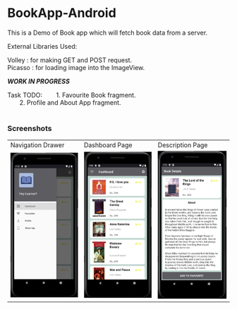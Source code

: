 # BookApp-Android

This is a Demo of Book app which will fetch book data from a server.

External Libraries Used: 

Volley : for making GET and POST request.<br />
Picasso : for loading image into the ImageView.

*************WORK IN PROGRESS*************

Task TODO:
&nbsp;&nbsp;&nbsp;&nbsp;&nbsp;&nbsp; 1. Favourite Book fragment. <br />
&nbsp;&nbsp;&nbsp;&nbsp;&nbsp;&nbsp; 2. Profile and About App fragment. <br /><br />

### Screenshots

<table>
  <tr>
    <td>Navigation Drawer</td>
     <td>Dashboard Page</td>
     <td>Description Page</td>
  </tr>
  <tr>
    <td><img src="Images/NavigationDrawer.png" width=270 ></td>
    <td><img src="Images/DashboardFragment.png" width=270 ></td>
    <td><img src="Images/DescriptionActivity.png" width=270 ></td>
  </tr>
 </table>
 


